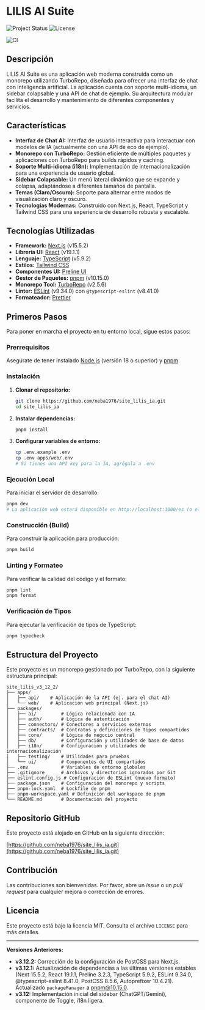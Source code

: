 # LILIS AI Suite

![Project Status](https://img.shields.io/badge/status-in_development-orange.svg)
![License](https://img.shields.io/badge/license-MIT-blue.svg)

![CI](https://github.com/neba1976/site_lilis_ia/actions/workflows/ci.yml/badge.svg)

## Descripción

LILIS AI Suite es una aplicación web moderna construida como un monorepo utilizando TurboRepo, diseñada para ofrecer una interfaz de chat con inteligencia artificial. La aplicación cuenta con soporte multi-idioma, un sidebar colapsable y una API de chat de ejemplo. Su arquitectura modular facilita el desarrollo y mantenimiento de diferentes componentes y servicios.

## Características

*   **Interfaz de Chat AI:** Interfaz de usuario interactiva para interactuar con modelos de IA (actualmente con una API de eco de ejemplo).
*   **Monorepo con TurboRepo:** Gestión eficiente de múltiples paquetes y aplicaciones con TurboRepo para builds rápidos y caching.
*   **Soporte Multi-idioma (i18n):** Implementación de internacionalización para una experiencia de usuario global.
*   **Sidebar Colapsable:** Un menú lateral dinámico que se expande y colapsa, adaptándose a diferentes tamaños de pantalla.
*   **Temas (Claro/Oscuro):** Soporte para alternar entre modos de visualización claro y oscuro.
*   **Tecnologías Modernas:** Construido con Next.js, React, TypeScript y Tailwind CSS para una experiencia de desarrollo robusta y escalable.

## Tecnologías Utilizadas

*   **Framework:** [Next.js](https://nextjs.org/) (v15.5.2)
*   **Librería UI:** [React](https://react.dev/) (v19.1.1)
*   **Lenguaje:** [TypeScript](https://www.typescriptlang.org/) (v5.9.2)
*   **Estilos:** [Tailwind CSS](https://tailwindcss.com/)
*   **Componentes UI:** [Preline UI](https://preline.co/)
*   **Gestor de Paquetes:** [pnpm](https://pnpm.io/) (v10.15.0)
*   **Monorepo Tool:** [TurboRepo](https://turbo.build/) (v2.5.6)
*   **Linter:** [ESLint](https://eslint.org/) (v9.34.0) con `@typescript-eslint` (v8.41.0)
*   **Formateador:** [Prettier](https://prettier.io/)

## Primeros Pasos

Para poner en marcha el proyecto en tu entorno local, sigue estos pasos:

### Prerrequisitos

Asegúrate de tener instalado [Node.js](https://nodejs.org/) (versión 18 o superior) y [pnpm](https://pnpm.io/installation).

### Instalación

1.  **Clonar el repositorio:**
    ```bash
    git clone https://github.com/neba1976/site_lilis_ia.git
    cd site_lilis_ia
    ```

2.  **Instalar dependencias:**
    ```bash
    pnpm install
    ```

3.  **Configurar variables de entorno:**
    ```bash
    cp .env.example .env
    cp .env apps/web/.env
    # Si tienes una API key para la IA, agrégala a .env
    ```

### Ejecución Local

Para iniciar el servidor de desarrollo:

```bash
pnpm dev
# La aplicación web estará disponible en http://localhost:3000/es (o el idioma configurado)
```

### Construcción (Build)

Para construir la aplicación para producción:

```bash
pnpm build
```

### Linting y Formateo

Para verificar la calidad del código y el formato:

```bash
pnpm lint
pnpm format
```

### Verificación de Tipos

Para ejecutar la verificación de tipos de TypeScript:

```bash
pnpm typecheck
```

## Estructura del Proyecto

Este proyecto es un monorepo gestionado por TurboRepo, con la siguiente estructura principal:

```
site_lilis_v3_12_2/
├── apps/
│   ├── api/    # Aplicación de la API (ej. para el chat AI)
│   └── web/    # Aplicación web principal (Next.js)
├── packages/
│   ├── ai/         # Lógica relacionada con IA
│   ├── auth/       # Lógica de autenticación
│   ├── connectors/ # Conectores a servicios externos
│   ├── contracts/  # Contratos y definiciones de tipos compartidos
│   ├── core/       # Lógica de negocio central
│   ├── db/         # Configuración y utilidades de base de datos
│   ├── i18n/       # Configuración y utilidades de internacionalización
│   ├── testing/    # Utilidades para pruebas
│   └── ui/         # Componentes de UI compartidos
├── .env            # Variables de entorno globales
├── .gitignore      # Archivos y directorios ignorados por Git
├── eslint.config.js # Configuración de ESLint (nuevo formato)
├── package.json    # Configuración del monorepo y scripts
├── pnpm-lock.yaml  # Lockfile de pnpm
├── pnpm-workspace.yaml # Definición del workspace de pnpm
└── README.md       # Documentación del proyecto
```

## Repositorio GitHub

Este proyecto está alojado en GitHub en la siguiente dirección:

[https://github.com/neba1976/site_lilis_ia.git](https://github.com/neba1976/site_lilis_ia.git)

## Contribución

Las contribuciones son bienvenidas. Por favor, abre un *issue* o un *pull request* para cualquier mejora o corrección de errores.

## Licencia

Este proyecto está bajo la licencia MIT. Consulta el archivo `LICENSE` para más detalles.

---

**Versiones Anteriores:**
*   **v3.12.2:** Corrección de la configuración de PostCSS para Next.js.
*   **v3.12.1:** Actualización de dependencias a las últimas versiones estables (Next 15.5.2, React 19.1.1, Preline 3.2.3, TypeScript 5.9.2, ESLint 9.34.0, @typescript-eslint 8.41.0, PostCSS 8.5.6, Autoprefixer 10.4.21). Actualizado `packageManager` a pnpm@10.15.0.
*   **v3.12:** Implementación inicial del sidebar (ChatGPT/Gemini), componente de Toggle, i18n ligera.